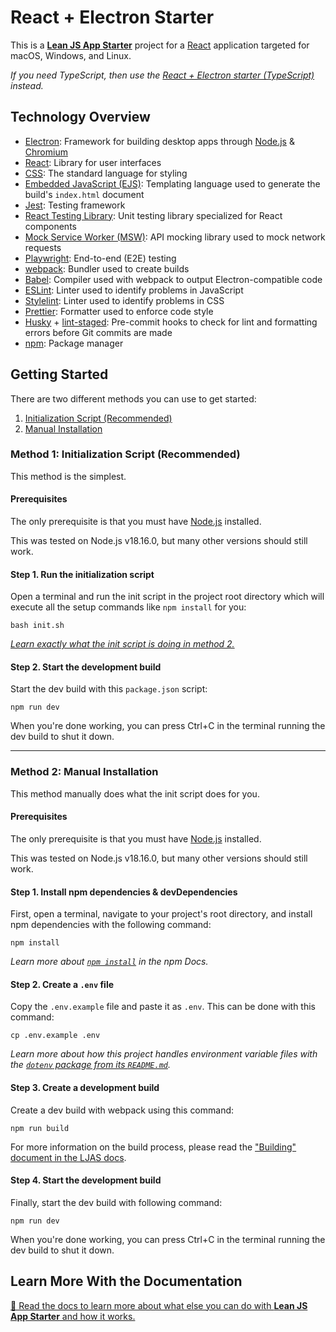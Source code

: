 # React + Electron Starter

This is a **[Lean JS App Starter](https://github.com/mattlean/lean-js-app-starter)** project for a [React](https://react.dev) application targeted for macOS, Windows, and Linux.

_If you need TypeScript, then use the [React + Electron starter (TypeScript)](https://github.com/mattlean/lean-js-app-starter/tree/v1.0.0-dev/starters/react-electron-ts) instead._

## Technology Overview

-   [Electron](https://electronjs.org): Framework for building desktop apps through [Node.js](https://nodejs.org) & [Chromium](https://chromium.org/chromium-projects)
-   [React](https://react.dev): Library for user interfaces
-   [CSS](https://w3.org/Style/CSS/Overview.en.html): The standard language for styling
-   [Embedded JavaScript (EJS)](https://ejs.co): Templating language used to generate the build's `index.html` document
-   [Jest](https://jestjs.io): Testing framework
-   [React Testing Library](https://testing-library.com/docs/react-testing-library/intro): Unit testing library specialized for React components
-   [Mock Service Worker (MSW)](https://mswjs.io): API mocking library used to mock network requests
-   [Playwright](https://playwright.dev): End-to-end (E2E) testing
-   [webpack](https://webpack.js.org): Bundler used to create builds
-   [Babel](https://babeljs.io): Compiler used with webpack to output Electron-compatible code
-   [ESLint](https://eslint.org): Linter used to identify problems in JavaScript
-   [Stylelint](https://stylelint.io): Linter used to identify problems in CSS
-   [Prettier](https://prettier.io): Formatter used to enforce code style
-   [Husky](https://typicode.github.io/husky) + [lint-staged](https://github.com/okonet/lint-staged): Pre-commit hooks to check for lint and formatting errors before Git commits are made
-   [npm](https://npmjs.com): Package manager

## Getting Started

There are two different methods you can use to get started:

1. [Initialization Script (Recommended)](#method-1-initialization-script-recommended)
2. [Manual Installation](#method-2-manual-installation)

### Method 1: Initialization Script (Recommended)

This method is the simplest.

#### Prerequisites

The only prerequisite is that you must have [Node.js](https://nodejs.org/en/download/package-manager) installed.

This was tested on Node.js v18.16.0, but many other versions should still work.

#### Step 1. Run the initialization script

Open a terminal and run the init script in the project root directory which will execute all the setup commands like `npm install` for you:

```console
bash init.sh
```

_[Learn exactly what the init script is doing in method 2.](#method-2-manual-installation)_

#### Step 2. Start the development build

Start the dev build with this `package.json` script:

```console
npm run dev
```

When you're done working, you can press Ctrl+C in the terminal running the dev build to shut it down.

---

### Method 2: Manual Installation

This method manually does what the init script does for you.

#### Prerequisites

The only prerequisite is that you must have [Node.js](https://nodejs.org/en/download/package-manager) installed.

This was tested on Node.js v18.16.0, but many other versions should still work.

#### Step 1. Install npm dependencies & devDependencies

First, open a terminal, navigate to your project's root directory, and install npm dependencies with the following command:

```console
npm install
```

_Learn more about [`npm install`](https://docs.npmjs.com/cli/v10/commands/npm-install) in the npm Docs._

#### Step 2. Create a `.env` file

Copy the `.env.example` file and paste it as `.env`. This can be done with this command:

```console
cp .env.example .env
```

_Learn more about how this project handles environment variable files with the [`dotenv` package from its `README.md`](https://github.com/motdotla/dotenv)._

#### Step 3. Create a development build

Create a dev build with webpack using this command:

```console
npm run build
```

For more information on the build process, please read the ["Building" document in the LJAS docs](https://github.com/mattlean/lean-js-app-starter/blob/v1.0.0-dev/docs/building.md).

#### Step 4. Start the development build

Finally, start the dev build with following command:

```console
npm run dev
```

When you're done working, you can press Ctrl+C in the terminal running the dev build to shut it down.

## Learn More With the Documentation

[📖 Read the docs to learn more about what else you can do with **Lean JS App Starter** and how it works.](https://github.com/mattlean/lean-js-app-starter/tree/v1.0.0-dev/docs)
